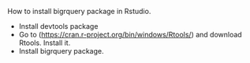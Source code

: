 How to install bigrquery package in Rstudio. 

- Install devtools package
- Go to (https://cran.r-project.org/bin/windows/Rtools/) and download Rtools. Install it. 
- Install bigrquery package.
